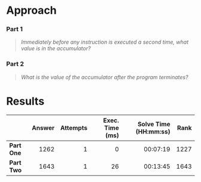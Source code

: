 # Approach

### Part 1
> _Immediately before any instruction is executed a second time, what value is in the accumulator?_

### Part 2
> _What is the value of the accumulator after the program terminates?_

# Results

|    | Answer     | Attempts  | Exec. Time (ms) | Solve Time (HH:mm:ss) | Rank |
| ------ |-----------:| ---------:| -------------------:| ----:| ----:|
| **Part One**  | 1262  | 1  | 0  | 00:07:19  | 1227  |
| **Part Two**  | 1643  | 1  | 26  | 00:13:45  | 1643  |
